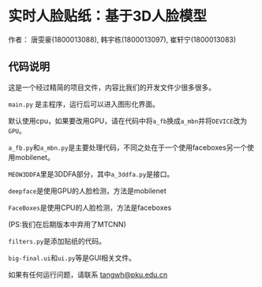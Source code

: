 # 实时人脸贴纸：基于3D人脸模型

作者：
唐雯豪(1800013088), 韩宇栋(1800013097), 崔轩宁(1800013083)

## 代码说明

这是一个经过精简的项目文件，内容比我们的开发文件少很多很多。

`main.py` 是主程序，运行后可以进入图形化界面。

默认使用cpu，如果要改用GPU，请在代码中将`a_fb`换成`a_mbn`并将`DEVICE`改为`GPU`。

`a_fb.py`和`a_mbn.py`是主要处理代码，不同之处在于一个使用faceboxes另一个使用mobilenet。

`MEOW3DDFA`里是3DDFA部分，其中`a_3ddfa.py`是接口。

`deepface`是使用GPU的人脸检测，方法是mobilenet

`FaceBoxes`是使用CPU的人脸检测，方法是faceboxes

(PS:我们在后期版本中弃用了MTCNN)

`filters.py`是添加贴纸的代码。

`big-final.ui`和`ui.py`等是GUI相关文件。

如果有任何运行问题，请联系 tangwh@pku.edu.cn
